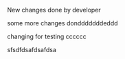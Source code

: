 New changes done by developer

some more changes dondddddddeddd

changing for testing
cccccc

sfsdfdsafdsafdsa
